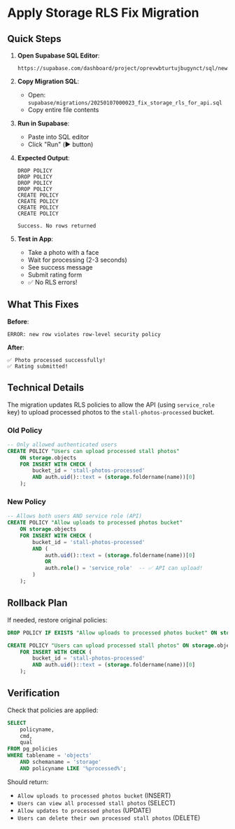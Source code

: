 # Apply Storage RLS Fix Migration

## Quick Steps

1. **Open Supabase SQL Editor**:
   ```
   https://supabase.com/dashboard/project/oprevwbturtujbugynct/sql/new
   ```

2. **Copy Migration SQL**:
   - Open: `supabase/migrations/20250107000023_fix_storage_rls_for_api.sql`
   - Copy entire file contents

3. **Run in Supabase**:
   - Paste into SQL editor
   - Click "Run" (▶️ button)

4. **Expected Output**:
   ```
   DROP POLICY
   DROP POLICY
   DROP POLICY
   DROP POLICY
   CREATE POLICY
   CREATE POLICY
   CREATE POLICY
   CREATE POLICY
   
   Success. No rows returned
   ```

5. **Test in App**:
   - Take a photo with a face
   - Wait for processing (2-3 seconds)
   - See success message
   - Submit rating form
   - ✅ No RLS errors!

## What This Fixes

**Before**:
```
ERROR: new row violates row-level security policy
```

**After**:
```
✅ Photo processed successfully!
✅ Rating submitted!
```

## Technical Details

The migration updates RLS policies to allow the API (using `service_role` key) to upload processed photos to the `stall-photos-processed` bucket.

### Old Policy
```sql
-- Only allowed authenticated users
CREATE POLICY "Users can upload processed stall photos" 
    ON storage.objects 
    FOR INSERT WITH CHECK (
        bucket_id = 'stall-photos-processed' 
        AND auth.uid()::text = (storage.foldername(name))[0]
    );
```

### New Policy
```sql
-- Allows both users AND service role (API)
CREATE POLICY "Allow uploads to processed photos bucket" 
    ON storage.objects 
    FOR INSERT WITH CHECK (
        bucket_id = 'stall-photos-processed' 
        AND (
            auth.uid()::text = (storage.foldername(name))[0]
            OR
            auth.role() = 'service_role'  -- ✅ API can upload!
        )
    );
```

## Rollback Plan

If needed, restore original policies:

```sql
DROP POLICY IF EXISTS "Allow uploads to processed photos bucket" ON storage.objects;

CREATE POLICY "Users can upload processed stall photos" ON storage.objects 
    FOR INSERT WITH CHECK (
        bucket_id = 'stall-photos-processed' 
        AND auth.uid()::text = (storage.foldername(name))[0]
    );
```

## Verification

Check that policies are applied:

```sql
SELECT 
    policyname, 
    cmd, 
    qual 
FROM pg_policies 
WHERE tablename = 'objects' 
    AND schemaname = 'storage'
    AND policyname LIKE '%processed%';
```

Should return:
- `Allow uploads to processed photos bucket` (INSERT)
- `Users can view all processed stall photos` (SELECT)
- `Allow updates to processed photos` (UPDATE)
- `Users can delete their own processed stall photos` (DELETE)
